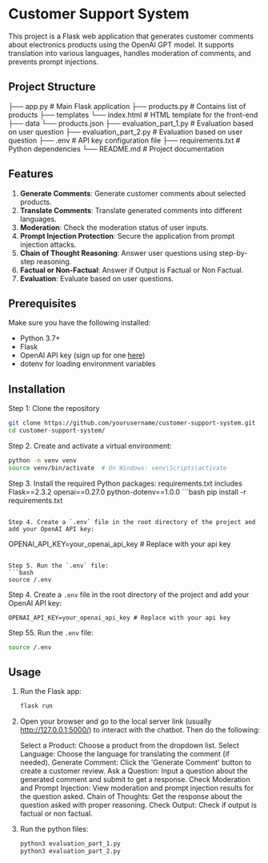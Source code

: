 # Customer Support System

This project is a Flask web application that generates customer comments about electronics products using the OpenAI GPT model. It supports translation into various languages, handles moderation of comments, and prevents prompt injections.

## Project Structure

├── app.py # Main Flask application 
├── products.py # Contains list of products 
├── templates
    └── index.html # HTML template for the front-end 
├── data
    └── products.json
├── evaluation_part_1.py # Evaluation based on user question
├── evaluation_part_2.py # Evaluation based on user question
├── .env # API key configuration file 
├── requirements.txt # Python dependencies 
└── README.md # Project documentation


## Features

1. **Generate Comments**: Generate customer comments about selected products.
2. **Translate Comments**: Translate generated comments into different languages.
3. **Moderation**: Check the moderation status of user inputs.
4. **Prompt Injection Protection**: Secure the application from prompt injection attacks.
5. **Chain of Thought Reasoning**: Answer user questions using step-by-step reasoning.
6. **Factual or Non-Factual**: Answer if Output is Factual or Non Factual.
7. **Evaluation**:  Evaluate based on user questions.

## Prerequisites

Make sure you have the following installed:
- Python 3.7+
- Flask
- OpenAI API key (sign up for one [here](https://beta.openai.com/signup/))
- dotenv for loading environment variables

## Installation

Step 1: Clone the repository

```bash
git clone https://github.com/yourusername/customer-support-system.git
cd customer-support-system/
```

Step 2. Create and activate a virtual environment:
   ```bash
   python -m venv venv
   source venv/bin/activate  # On Windows: venv\Scripts\activate
   ```

Step 3. Install the required Python packages:
   requirements.txt includes
    Flask==2.3.2
    openai==0.27.0
    python-dotenv==1.0.0
    ```bash
   pip install -r requirements.txt
   ```

Step 4. Create a `.env` file in the root directory of the project and add your OpenAI API key:
   ```
   OPENAI_API_KEY=your_openai_api_key # Replace with your api key
   ```

Step 5. Run the `.env` file:
   ```bash
   source /.env
   ```
   
Step 4. Create a `.env` file in the root directory of the project and add your OpenAI API key:
   ```
   OPENAI_API_KEY=your_openai_api_key # Replace with your api key
   ```

Step 55. Run the `.env` file:
   ```bash
   source /.env
   ```
   
## Usage

1. Run the Flask app:
   ```bash
   flask run
   ```

2. Open your browser and go to the local server link (usually http://127.0.0.1:5000/) to interact with the chatbot. Then do the following:

    Select a Product: Choose a product from the dropdown list.
    Select Language: Choose the language for translating the comment (if needed).
    Generate Comment: Click the 'Generate Comment' button to create a customer review.
    Ask a Question: Input a question about the generated comment and submit to get a response.
    Check Moderation and Prompt Injection: View moderation and prompt injection results for the question asked.
    Chain of Thoughts: Get the response about the question asked with proper reasoning.
    Check Output: Check if output is factual or non factual.

3. Run the python files:
    ```bash
    python3 evaluation_part_1.py
    python3 evaluation_part_2.py
    ```








